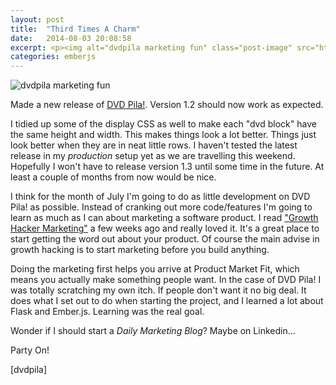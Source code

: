 ```yaml
---
layout: post
title:  "Third Times A Charm"
date:   2014-08-03 20:08:58
excerpt: <p><img alt="dvdpila marketing fun" class="post-image" src="http://www.thehoick.com/images/dvdpila_marketing.jpg"/></p>
categories: emberjs
---
```

<div class="post-inner">

<p><img alt="dvdpila marketing fun" class="post-image" src="http://www.thehoick.com/images/dvdpila_marketing.jpg" /></p>

<p>Made a new release of <a href="http://dvdpila.thehoick.com" rel="nofollow">DVD Pila!</a>.  Version 1.2 should now work as expected.  </p>

<p>I tidied up some of the display CSS as well to make each "dvd block" have the same height and width.  This makes things look a  lot better.  Things just look better when they are in neat little rows.  I haven't tested the latest release in my <em>production</em> setup yet as we are travelling this weekend.  Hopefully I won't have to release version 1.3 until some time in the future.  At least a couple of months from now would be nice.</p>

<p>I think for the month of July I'm going to do as little development on DVD Pila! as possible.  Instead of cranking out more code/features I'm going to learn as much as I can about marketing a software product. I read <a href="http://www.amazon.com/Growth-Hacker-Marketing-Advertising-Portfolio-ebook/dp/B00BPDR3JM" rel="nofollow">"Growth Hacker Marketing"</a> a few weeks ago and really loved it.  It's a great place to start getting the word out about your product.  Of course the main advise in growth hacking is to start marketing before you build anything.</p>

<p>Doing the marketing first helps you arrive at Product Market Fit, which means you actually make something people want.  In the case of DVD Pila! I was totally scratching my own itch.  If people don't want it no big deal.  It does what I set out to do when starting the project, and I learned a lot about Flask and Ember.js.  Learning was the real goal.</p>

<p>Wonder if I should start a <em>Daily Marketing Blog</em>?  Maybe on Linkedin...</p>

<p>Party On!</p>

<p>[dvdpila]</p>
</div>
